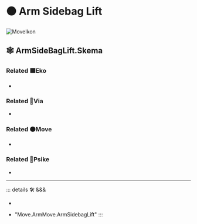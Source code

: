 # 🟠 <move>Arm Sidebag Lift</move>

![MoveIkon](/Move/Move_Ikon.png)

## 🕸 ArmSideBagLift.Skema

### Related 🟩<eko>Eko</eko>

-

### Related 🔻<via>Via</via>

-

### Related 🟠<move>Move</move>

-

### Related 💜<psike>Psike</psike>

-

---

<!-- =================================================== -->
<!-- =================================================== -->
<!-- =================================================== -->
<!-- =================================================== -->
<!-- =================================================== -->
::: details 🛠 <dev>&&&</dev>

-

- "Move.ArmMove.ArmSidebagLift"
:::
